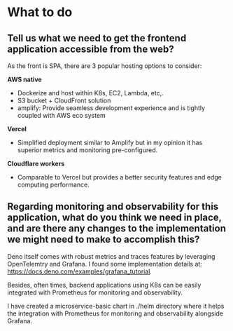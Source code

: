 # What to do

## Tell us what we need to get the frontend application accessible from the web?

As the front is SPA, there are 3 popular hosting options to consider:

**AWS native**

- Dockerize and host within K8s, EC2, Lambda, etc,.
- S3 bucket + CloudFront solution
- amplify: Provide seamless development experience and is tightly coupled with AWS eco system

**Vercel**

- Simplified deployment similar to Amplify but in my opinion it has superior metrics and monitoring pre-configured. 

**Cloudflare workers**

- Comparable to Vercel but provides a better security features and edge computing performance.

## Regarding monitoring and observability for this application, what do you think we need in place, and are there any changes to the implementation we might need to make to accomplish this?

Deno itself comes with robust metrics and traces features by leveraging OpenTelemtry and Grafana. I found some implementation details at: https://docs.deno.com/examples/grafana_tutorial. 

Besides, often times, backend applications using K8s can be easily integrated with Prometheus for monitoring and observability. 

I have created a microservice-basic chart in ./helm directory where it helps the integration with Prometheus for monitoring and observability alongside Grafana.

